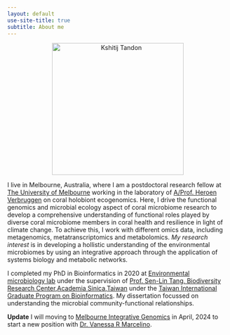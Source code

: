 ```yaml
---
layout: default
use-site-title: true
subtitle: About me
---
```


<p align='center'>
	<img src="img/kshitijtandon.jpg" alt='Kshitij Tandon' height="300px">
</p>




I live in Melbourne, Australia, where I am a postdoctoral research fellow at [The University of Melbourne](https://www.unimelb.edu.au) working in the laboratory of [A/Prof. Heroen Verbruggen](https://hverbruggen.github.io//) on coral holobiont ecogenomics. Here, I drive the functional genomics and microbial ecology aspect of coral microbiome research to develop a comprehensive understanding of functional roles played by diverse coral microbiome members in coral health and resilience in light of climate change. To achieve this, I work with different omics data, including metagenomics, metatranscriptomics and metabolomics. *My research interest* is in developing a hollistic understanding of the environmental microbiomes by using an integrative approach through the application of systems biology and metabolic networks.

I completed my PhD in Bioinformatics in 2020 at [Environmental microbiology lab](https://sltang.biodiv.tw/index.php) under the supervision of [Prof. Sen-Lin Tang, Biodiversity Research Center](https://sltang.biodiv.tw),[Academia Sinica,Taiwan](https://www.sinica.edu.tw/en) under the [Taiwan International Graduate Program on Bioinformatics](https://idv.sinica.edu.tw/tigpbio/index.html). My dissertation focussed on understanding the microbial community-functional relationships.

**Update** I will moving to [Melbourne Integrative Genomics](https://sites.research.unimelb.edu.au/integrative-genomics) in April, 2024 to start a new position with [Dr. Vanessa R Marcelino](https://www.hologenomics.org/).
